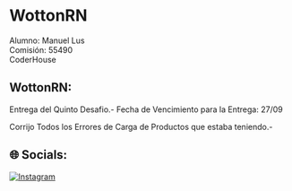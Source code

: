# WottonRN
Alumno: Manuel Lus<br>
Comisión: 55490<br>
CoderHouse<br>

## WottonRN:
Entrega del Quinto Desafio.-
Fecha de Vencimiento para la Entrega: 27/09


Corrijo Todos los Errores de Carga de Productos que estaba teniendo.-

## 🌐 Socials:
[![Instagram](https://img.shields.io/badge/Instagram-%23E4405F.svg?logo=Instagram&logoColor=white)](https://instagram.com/Wotton.arg) 
